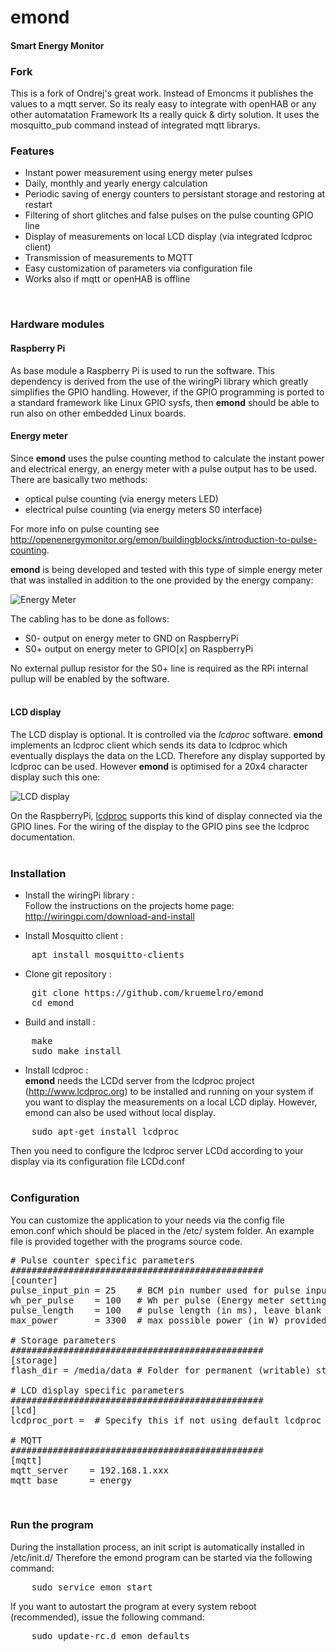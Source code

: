 # emond
#### Smart Energy Monitor

### Fork
This is a fork of Ondrej's great work. Instead of Emoncms it publishes the values to a mqtt server. So its realy easy to integrate with openHAB or any other automatation Framework
Its a really quick & dirty solution. It uses the mosquitto_pub command instead of integrated mqtt librarys.

### Features
- Instant power measurement using energy meter pulses
- Daily, monthly and yearly energy calculation
- Periodic saving of energy counters to persistant storage and restoring at restart
- Filtering of short glitches and false pulses on the pulse counting GPIO line
- Display of measurements on local LCD display (via integrated lcdproc client)
- Transmission of measurements to MQTT
- Easy customization of parameters via configuration file  
- Works also if mqtt or openHAB is offline
<br>

### Hardware modules
#### Raspberry Pi
As base module a Raspberry Pi is used to run the software. This dependency is derived from the use of the wiringPi library which greatly simplifies the GPIO handling. However, if the GPIO programming is ported to a standard framework like Linux GPIO sysfs, then **emond** should be able to run also on other embedded Linux boards.  

#### Energy meter
Since **emond** uses the pulse counting method to calculate the instant power and electrical energy, an energy meter with a pulse output has to be used. There are basically two methods:  
- optical pulse counting (via energy meters LED)
- electrical pulse counting (via energy meters S0 interface)

For more info on pulse counting see http://openenergymonitor.org/emon/buildingblocks/introduction-to-pulse-counting.  

**emond** is being developed and tested with this type of simple energy meter that was installed in addition to the one provided by the energy company:  

![Energy Meter](http://www.digitale-elektronik.de/shopsystem/images/WSZ230V-50A_large.jpg)

The cabling has to be done as follows:
- S0- output on energy meter to GND on RaspberryPi
- S0+ output on energy meter to GPIO[x] on RaspberryPi  

No external pullup resistor for the S0+ line is required as the RPi internal pullup will be enabled by the software.  
<br>

#### LCD display
The LCD display is optional. It is controlled via the *lcdproc* software. **emond** implements an lcdproc client which sends its data to lcdproc which eventually displays the data on the LCD. Therefore any display supported by lcdproc can be used. However **emond** is optimised for a 20x4 character display such this one:

![LCD display](http://store.melabs.com/graphics/00000001/CFAH2004AYYHJT.jpg)

On the RaspberryPi, [lcdproc](http://www.lcdproc.org) supports this kind of display connected via the GPIO lines. For the wiring of the display to the GPIO pins see the lcdproc documentation.  
<br>

### Installation

* Install the wiringPi library :  
Follow the instructions on the projects home page: http://wiringpi.com/download-and-install  

* Install Mosquitto client : 
<pre>
    apt install mosquitto-clients
</pre>

* Clone git repository :  
<pre>
    git clone https://github.com/kruemelro/emond
    cd emond
</pre>

* Build and install :  
<pre>
    make
    sudo make install
</pre>

* Install lcdproc :  
**emond** needs the LCDd server from the lcdproc project (http://www.lcdproc.org) to be installed and running on your system if you want to display the measurements on a local LCD diplay. However, emond can also be used without local display.  
<pre>
    sudo apt-get install lcdproc
</pre>
Then you need to configure the lcdproc server LCDd according to your display via its configuration file LCDd.conf  
<br>


### Configuration

You can customize the application to your needs via the config file emon.conf which should be placed in the /etc/ system folder. An example file is provided together with the programs source code.  

<pre>
# Pulse counter specific parameters
################################################
[counter]
pulse_input_pin = 25    # BCM pin number used for pulse input from energy meter
wh_per_pulse    = 100   # Wh per pulse (Energy meter setting)
pulse_length    = 100   # pulse length (in ms), leave blank for auto detection
max_power       = 3300  # max possible power (in W) provided by energy company

# Storage parameters
################################################
[storage]
flash_dir = /media/data # Folder for permanent (writable) storage

# LCD display specific parameters
################################################
[lcd]
lcdproc_port =  # Specify this if not using default lcdproc port
 
# MQTT
################################################
[mqtt]
mqtt_server    = 192.168.1.xxx
mqtt_base      = energy
</pre>

<br>


### Run the program

During the installation process, an init script is automatically installed in /etc/init.d/ Therefore the emond program can be started via the following command:
<pre>
    sudo service emon start
</pre>

If you want to autostart the program at every system reboot (recommended), issue the following command:
<pre>
    sudo update-rc.d emon defaults
</pre>
